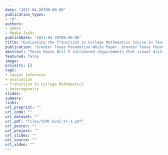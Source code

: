 ```yaml
---
date: "2021-04-20T00:00:00"
publication_types:
- "0"
authors:
- admin
- Megha Joshi
publishDate: "2021-04-20T00:00:00"
title: "Evaluating the Transition to College Mathematics Course in Texas high schools: Examining heterogeneity across schools and student characteristics"
publication: "Greater Texas Foundation White Paper. Greater Texas Foundation, Bryan, TX"
abstract: "Texas House Bill 5 introduced requirements that school districts partner with institutions of higher education to provide college preparatory courses in mathematics and English language arts for high school seniors who are not yet college ready. In response to House Bill 5 requirements, the Charles A. Dana Center developed a model college preparatory mathematics course, Transition to College Mathematics Course (TCMC), which has been adopted by dozens of school districts across Texas over the past several school years. In prior work, we examined the effects of TCMC on students’ progress into post-secondary education by comparing two student cohorts who participated in TCMC to observationally similar students from the same cohort but who did not enroll in the course. In this report, we investigate the extent of heterogeneity in the effects of participating in TCMC. We find little evidence that the program was differentially effective for students from different socio-economic backgrounds, nor do we find evidence that program effects varied by the number of years that it had been offered. However, for key outcomes such as rates of passing a college-level math course, the effects of participating in TCMC may have varied across the schools that offered the course. Just as in prior work, these findings must be interpreted cautiously because we were unable to fully assess and account for students' college-readiness status at the start of their senior year."
featured: false
image: 
projects: []
tags: 
- causal inference
- evaluation
- Transition to College Mathematics
- heterogeneity
slides: 
summary: 
links:
url_preprint: ""
url_code: ""
url_dataset: ""
url_pdf: "files/TCMC-Eval-Yr-3.pdf"
url_poster: ""
url_project: ""
url_slides: ""
url_source: ""
url_video: ""
---
```

